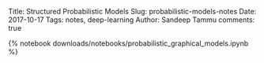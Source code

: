 Title: Structured Probabilistic Models 
Slug: probabilistic-models-notes
Date: 2017-10-17
Tags: notes, deep-learning
Author: Sandeep Tammu
comments: true

{% notebook downloads/notebooks/probabilistic_graphical_models.ipynb %}
